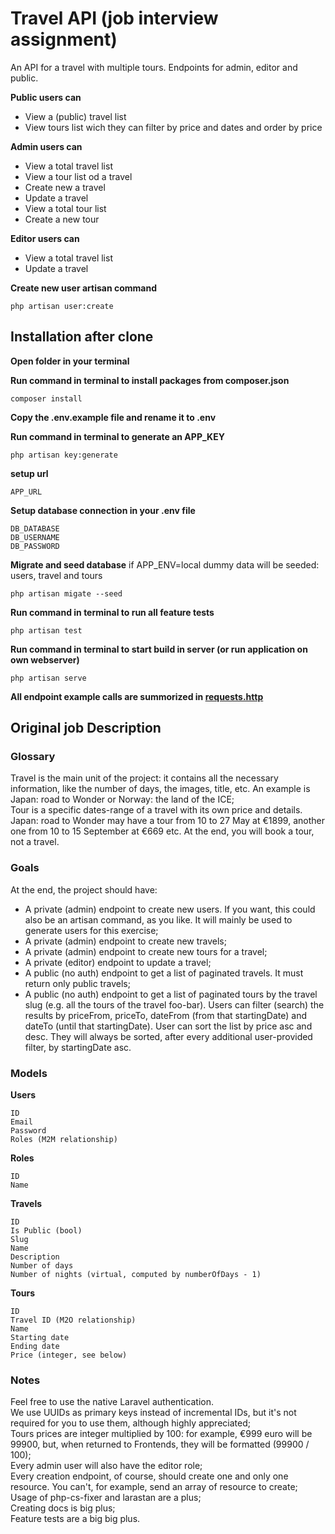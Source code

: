 # Travel API (job interview assignment)

An API for a travel with multiple tours. Endpoints for admin, editor and public. 


**Public users can**
* View a (public) travel list 
* View tours list wich they can filter by price and dates and order by price

**Admin users can**
* View a total travel list
* View a tour list od a travel
* Create new a travel
* Update a travel
* View a total tour list
* Create a new tour

**Editor users can**
* View a total travel list
* Update a travel

**Create new user artisan command**

    php artisan user:create



## Installation after clone


**Open folder in your terminal**


**Run command in terminal to install packages from composer.json**

    composer install


**Copy the .env.example file and rename it to .env**


**Run command in terminal to generate an APP_KEY**

    php artisan key:generate


**setup url**

    APP_URL


**Setup database connection in your .env file**

    DB_DATABASE
    DB_USERNAME
    DB_PASSWORD


**Migrate and seed database**
if APP_ENV=local dummy data will be seeded: users, travel and tours

    php artisan migate --seed


**Run command in terminal to run all feature tests**

    php artisan test


**Run command in terminal to start build in server (or run application on own webserver)**

    php artisan serve



**All endpoint example calls are summorized in [requests.http](./requests.http)**


## Original job Description


### Glossary
Travel is the main unit of the project: it contains all the necessary information, like the number of days, the images, title, etc. An example is Japan: road to Wonder or Norway: the land of the ICE;\
Tour is a specific dates-range of a travel with its own price and details. Japan: road to Wonder may have a tour from 10 to 27 May at €1899, another one from 10 to 15 September at €669 etc. At the end, you will book a tour, not a travel.


### Goals
At the end, the project should have:

* A private (admin) endpoint to create new users. If you want, this could also be an artisan command, as you like. It will mainly be used to generate users for this exercise;
* A private (admin) endpoint to create new travels;
* A private (admin) endpoint to create new tours for a travel;
* A private (editor) endpoint to update a travel;
* A public (no auth) endpoint to get a list of paginated travels. It must return only public travels;
* A public (no auth) endpoint to get a list of paginated tours by the travel slug (e.g. all the tours of the travel foo-bar). Users can filter (search) the results by priceFrom, priceTo, dateFrom (from that startingDate) and dateTo (until that startingDate). User can sort the list by price asc and desc. They will always be sorted, after every additional user-provided filter, by startingDate asc.

### Models

**Users**

    ID
    Email
    Password
    Roles (M2M relationship)

**Roles**

    ID
    Name

**Travels**

    ID
    Is Public (bool)
    Slug
    Name
    Description
    Number of days
    Number of nights (virtual, computed by numberOfDays - 1)


**Tours**

    ID
    Travel ID (M2O relationship)
    Name
    Starting date
    Ending date
    Price (integer, see below)


### Notes
Feel free to use the native Laravel authentication.\
We use UUIDs as primary keys instead of incremental IDs, but it's not required for you to use them, although highly appreciated;\
Tours prices are integer multiplied by 100: for example, €999 euro will be 99900, but, when returned to Frontends, they will be formatted (99900 / 100);\
Every admin user will also have the editor role;\
Every creation endpoint, of course, should create one and only one resource. You can't, for example, send an array of resource to create;\
Usage of php-cs-fixer and larastan are a plus;\
Creating docs is big plus;\
Feature tests are a big big plus.
